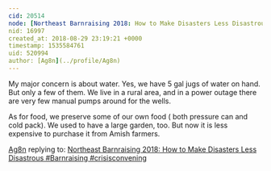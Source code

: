 ```yaml
---
cid: 20514
node: [Northeast Barnraising 2018: How to Make Disasters Less Disastrous #Barnraising #crisisconvening ](../notes/Zengirl2/08-24-2018/northeast-barnraising-2018-how-to-make-disasters-less-disastrous-barnraising-crisisconvening)
nid: 16997
created_at: 2018-08-29 23:19:21 +0000
timestamp: 1535584761
uid: 520994
author: [Ag8n](../profile/Ag8n)
---
```


My major concern is about water.  Yes, we have 5 gal jugs of water on hand.  But only a few of them.  We live in a rural area, and in a power outage there are very few manual pumps around for the wells. 

As for food, we preserve some of our own food ( both pressure can and cold pack).  We used to have a large garden, too.  But now it is less expensive to purchase it from Amish farmers.

[Ag8n](../profile/Ag8n) replying to: [Northeast Barnraising 2018: How to Make Disasters Less Disastrous #Barnraising #crisisconvening ](../notes/Zengirl2/08-24-2018/northeast-barnraising-2018-how-to-make-disasters-less-disastrous-barnraising-crisisconvening)

